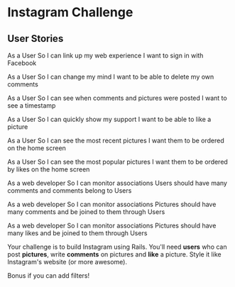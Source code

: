 Instagram Challenge
===================

User Stories
-----
<!--
As a User
So I can start instragramming
I want to sign up

As a User
So I can return to instagram
I want to sign in

As a User
So I can finish instragramming
I want to sign out -->

As a User
So I can link up my web experience
I want to sign in with Facebook

<!-- As a User
So I can show off my instagrams
I want to post a picture -->

<!-- As a User
So I can show off my instagrams
I want to give my picture a title and description -->
<!--
As a User
So I can improve my instagrams
I want to edit my own picture's title and description

As a User
So I can tidy my instagrams
I want to delete my pictures -->

<!-- As a User
So I can be sure my instagrams are safe
I want to be the only one to edit or delete them -->
<!--
As a User
So I can talk about pictures
I want to be able to comment on all the pictures -->

As a User
So I can change my mind
I want to be able to delete my own comments

As a User
So I can see when comments and pictures were posted
I want to see a timestamp

As a User
So I can quickly show my support
I want to be able to like a picture

As a User
So I can see the most recent pictures
I want them to be ordered on the home screen

As a User
So I can see the most popular pictures
I want them to be ordered by likes on the home screen

<!-- As a web owner
So my machine doesn't get full of pictures
I want Amazon to store them for me -->
<!-- 
As a web developer
So I can store the details
I want a table called users

As a web developer
So I can monitor associations
Users should have many pictures and pictures belong to Users -->

As a web developer
So I can monitor associations
Users should have many comments and comments belong to Users

As a web developer
So I can monitor associations
Pictures should have many comments and be joined to them through Users

As a web developer
So I can monitor associations
Pictures should have many likes and be joined to them through Users





Your challenge is to build Instagram using Rails. You'll need **users** who can post **pictures**, write **comments** on pictures and **like** a picture. Style it like Instagram's website (or more awesome).

Bonus if you can add filters!
